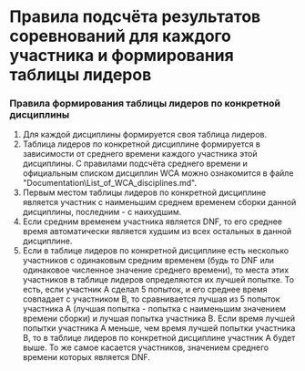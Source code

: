 # Правила подсчёта результатов соревнований для каждого участника и формирования таблицы лидеров 

### Правила формирования таблицы лидеров по конкретной дисциплины
1. Для каждой дисциплины формируется своя таблица лидеров. 
2. Таблица лидеров по конкретной дисциплине формируется в зависимости от среднего времени каждого участника этой дисциплины. С правилами подсчёта среднего времени и официальным списком дисциплин WCA можно ознакомится в файле "Documentation\List_of_WCA_disciplines.md". 
3. Первым местом таблицы лидеров по конкретной дисциплине является участник с наименьшим среднем временем сборки данной дисциплины, последним - с наихудшим. 
4. Если средним временем участника является DNF, то его среднее время автоматически является худшим из всех остальных в данной дисциплине.
5. Если в таблице лидеров по конкретной дисциплине есть несколько участников с одинаковым средним временем (будь то DNF или одинаковое численное значение среднего времени), то места этих участников в таблице лидеров определяются их лучшей попытке. То есть, если участник A сделал 5 попыток, и его среднее время совпадает с участником B, то сравнивается лучшая из 5 попыток участника A (лучшая попытка - попытка с наименьшим значением времени сборки) и лучшая попытка участника B. Если время лучшей попытки участника A меньше, чем время лучшей попытки участника B, то в таблице лидеров по конкретной дисциплине участник A будет выше. То же самое касается участников, значением среднего времени которых является DNF.    